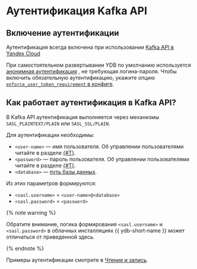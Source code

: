 # Аутентификация Kafka API

## Включение аутентификации

Аутентификация всегда включена при использовании [Kafka API в Yandex Cloud](https://yandex.cloud/ru/docs/data-streams/kafkaapi/auth)

При самостоятельном развертывании YDB по умолчанию используется [анонимная аутентификация](../../security/authentication.md#anonymous)
, не требующая логина-пароля.
Чтобы включить обязательную аутентификацию, укажите опцию [`enforce_user_token_requirement` в конфиге](../configuration/index.md#auth).

## Как работает аутентификация в Kafka API?

В Kafka API аутентификация выполняется через механизмы `SASL_PLAINTEXT/PLAIN` или `SASL_SSL/PLAIN`.

Для аутентификации необходимы:

* `<user-name>` — имя пользователя. Об управлении пользователями читайте в разделе [{#T}](../../security/authentication.md).
* `<password>` — пароль пользователя. Об управлении пользователями читайте в разделе [{#T}](../../security/authentication.md).
* `<database>` — [путь базы данных](../../concepts/connect#database).

Из этих параметров формируются:

* `<sasl.username>` = `<user-name>@<database>`
* `<sasl.password>` = `<password>`

{% note warning %}

Обратите внимание, логика формирования `<sasl.username>` и `<sasl.password>` в облачных инсталляциях {{ ydb-short-name }} может отличаться от приведенной здесь.

{% endnote %}

Примеры аутентификации смотрите в [Чтение и запись](./examples).
